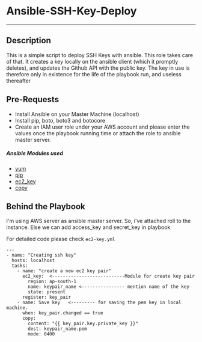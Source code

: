 # Ansible-SSH-Key-Deploy
----------------------
## Description
This is a simple script to deploy SSH Keys with ansible. This role takes care of that. It creates a key locally on the ansible client (which it promptly deletes), and updates the Github API with the public key. The key in use is therefore only in existence for the life of the playbook run, and useless thereafter

## Pre-Requests
- Install Ansible on your Master Machine (localhost)
- Install pip, boto, boto3 and botocore 
- Create an IAM user role under your AWS account and please enter the values once the playbook running time or attach the role to ansible master server.

##### Ansible Modules used
- [yum](https://docs.ansible.com/ansible/2.9/modules/yum_module.html)
- [pip](https://docs.ansible.com/ansible/2.9/modules/pip_module.html)
- [ec2_key](https://docs.ansible.com/ansible/2.9/modules/ec2_key_module.html)
- [copy](https://docs.ansible.com/ansible/2.9/modules/copy_module.html)
## Behind the Playbook

I'm using AWS server as ansible master server. So, i've attached roll to the instance. Else we can add access_key and secret_key in playbook

For detailed code please check `ec2-key.yml`

```
---
- name: "Creating ssh key"
  hosts: localhost
  tasks:
    - name: "create a new ec2 key pair"
      ec2_key:  <---------------------------Module for create key pair
        region: ap-south-1
        name: keypair_name <---------------- mention name of the key
        state: present  
      register: key_pair
    - name: Save key   <--------- for saving the pem key in local machine.
      when: key_pair.changed == true
      copy:
        content: "{{ key_pair.key.private_key }}"
        dest: keypair_name.pem
        mode: 0400
```


